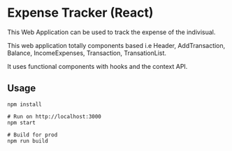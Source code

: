 # Expense Tracker (React)

This Web Application can be used to track the expense of the indivisual.

This web application totally components based i.e Header, AddTransaction, Balance, IncomeExpenses, Transaction, TransationList.

It uses functional components with hooks and the context API.

## Usage

```
npm install

# Run on http://localhost:3000
npm start

# Build for prod
npm run build
```
